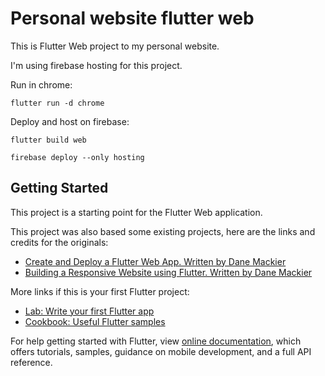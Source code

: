 # Personal website flutter web

This is Flutter Web project to my personal website. 

I'm using firebase hosting for this project.

Run in chrome:

` flutter run -d chrome `

Deploy and host on firebase:

` flutter build web `

` firebase deploy --only hosting `

## Getting Started

This project is a starting point for the Flutter Web application.

This project was also based some existing projects, here are the links and credits for the originals:

- [Create and Deploy a Flutter Web App. Written by Dane Mackier](https://www.filledstacks.com/post/create-and-deploy-a-flutter-web-app/)
- [Building a Responsive Website using Flutter. Written by Dane Mackier](https://www.filledstacks.com/post/building-a-responsive-website-using-flutter/)

More links if this is your first Flutter project:

- [Lab: Write your first Flutter app](https://flutter.dev/docs/get-started/codelab)
- [Cookbook: Useful Flutter samples](https://flutter.dev/docs/cookbook)

For help getting started with Flutter, view
[online documentation](https://flutter.dev/docs), which offers tutorials,
samples, guidance on mobile development, and a full API reference.
